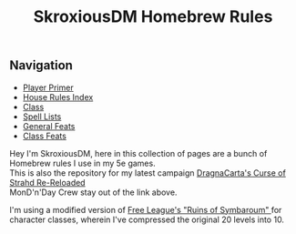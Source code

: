 <!DOCTYPE html>
<html>
<head>
  <title>SkroxiousDM Homebrew Rules</title>
</head>
<body>
    <header>
    <h1> SkroxiousDM Homebrew Rules </h1>
  </header>
    <aside>
      <h2>Navigation</h2>
      <ul>
        <li><a href="https://skroxiousdm.github.io/SkroxiousDM/1.%20Start%20Here/Player%20primer">Player Primer </a></li>
        <li><a href="https://skroxiousdm.github.io/SkroxiousDM/7.%20House%20Rules/1.%20House%20Rules%20Index">House Rules Index </a></li>
        <li><a href="https://skroxiousdm.github.io/SkroxiousDM/3.Classes/Class">Class </a></li>
        <li><a href="https://skroxiousdm.github.io/SkroxiousDM/6.Spells/Spell%20Lists/0%20Spell%20Lists">Spell Lists </a></li>
        <li><a href="https://skroxiousdm.github.io/SkroxiousDM/4.Feats/General%20Feats">General Feats </a></li>
        <li><a href="https://skroxiousdm.github.io/SkroxiousDM/4.Feats/Class%20Feats">Class Feats </a></li>
    </ul>
    </aside>
    <main>
        <p>
        Hey I'm SkroxiousDM, here in this collection of pages are a bunch of Homebrew rules I use in my 5e games.</br>
        This is also the repository for my latest campaign <a href="https://www.strahdreloaded.com">DragnaCarta's Curse of Strahd Re-Reloaded</a> </br>
        MonD'n'Day Crew stay out of the link above.
        </p>
        <p>
        I'm using a modified version of <a href="https://preview.drivethrurpg.com/en/product/317720/ruins-of-symbaroum-5e-the-promised-land">Free League's "Ruins of Symbaroum" </a> for character classes, wherein I've compressed the original 20 levels into 10.
        </p>
    </main>
</body>
</html>
